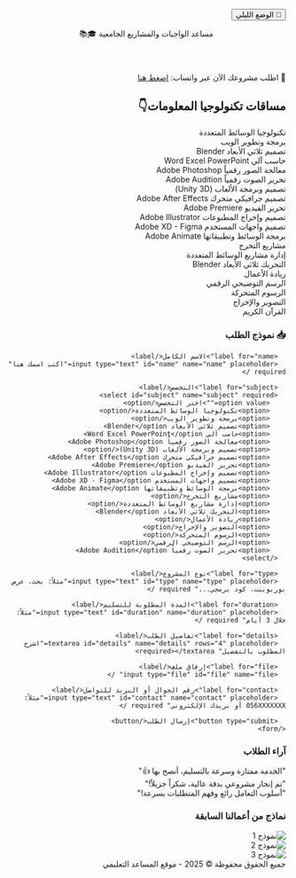 
<!DOCTYPE html>
<html lang="ar" dir="rtl">
<head>
  <meta charset="UTF-8" />
  <meta name="viewport" content="width=device-width, initial-scale=1.0"/>
  <title>مساعد المشاريع الجامعية</title>
  <link rel="stylesheet" href="style.css" />
  <link href="https://fonts.googleapis.com/css2?family=Cairo&display=swap" rel="stylesheet">
</head>
<body>

  <button id="toggleDarkMode">🌙 الوضع الليلي</button>

  <header>مساعد الواجبات والمشاريع الجامعية 🎓📚</header>

  <div class="banner">📣 اطلب مشروعك الآن عبر واتساب: <a href="https://wa.me/+970599141089" target="_blank">اضغط هنا</a></div>

  <div class="container">
    <h2>مساقات تكنولوجيا المعلومات👇</h2>
    <div class="subjects">
      <div class="subject">تكنولوجيا الوسائط المتعددة</div>
      <div class="subject">برمجة وتطوير الويب</div>
      <div class="subject">تصميم ثلاثي الأبعاد Blender</div>
      <div class="subject">حاسب آلي Word Excel PowerPoint</div>
      <div class="subject">معالجة الصور رقمياً Adobe Photoshop</div>
      <div class="subject">تحرير الصوت رقمياً Adobe Audition</div>
      <div class="subject">تصميم وبرمجة الألعاب (Unity 3D)</div>
      <div class="subject">تصميم جرافيكي متحرك Adobe After Effects</div>
      <div class="subject">تحرير الفيديو Adobe Premiere</div>
      <div class="subject">تصميم وإخراج المطبوعات Adobe Illustrator</div>
      <div class="subject">تصميم واجهات المستخدم Adobe XD - Figma</div>
      <div class="subject">برمجة الوسائط وتطبيقاتها Adobe Animate</div>
      <div class="subject">مشاريع التخرج</div>
      <div class="subject">إدارة مشاريع الوسائط المتعددة</div>
      <div class="subject">التحريك ثلاثي الأبعاد Blender</div>
      <div class="subject">ريادة الأعمال</div>
      <div class="subject">الرسم التوضيحي الرقمي</div>
      <div class="subject">الرسوم المتحركة</div>
      <div class="subject">التصوير والإخراج</div>
      <div class="subject">القرآن الكريم</div>
    </div>
  </div>

  <div class="form-container">
    <h3>📥 نموذج الطلب</h3>
    <form action="https://formspree.io/f/mnndjkog" method="POST" enctype="multipart/form-data">
      <input type="hidden" name="_next" value="thanks.html" />

      <label for="name">الاسم الكامل</label>
      <input type="text" id="name" name="name" placeholder="اكتب اسمك هنا" required />

      <label for="subject">التخصص</label>
      <select id="subject" name="subject" required>
        <option value="">اختر التخصص</option>
        <option>تكنولوجيا الوسائط المتعددة</option>
        <option>برمجة وتطوير الويب</option>
        <option>تصميم ثلاثي الأبعاد Blender</option>
        <option>حاسب آلي Word Excel PowerPoint</option>
        <option>معالجة الصور رقمياً Adobe Photoshop</option>
        <option>تصميم وبرمجة الألعاب (Unity 3D)</option>
        <option>تصميم جرافيكي متحرك Adobe After Effects</option>
        <option>تحرير الفيديو Adobe Premiere</option>
        <option>تصميم وإخراج المطبوعات Adobe Illustrator</option>
        <option>تصميم واجهات المستخدم Adobe XD - Figma</option>
        <option>برمجة الوسائط وتطبيقاتها Adobe Animate</option>
        <option>مشاريع التخرج</option>
        <option>إدارة مشاريع الوسائط المتعددة</option>
        <option>التحريك ثلاثي الأبعاد Blender</option>
        <option>ريادة الأعمال</option>
        <option>التصوير والإخراج</option>
        <option>الرسوم المتحركة</option>
        <option>الرسم التوضيحي الرقمي</option>
        <option>تحرير الصوت رقمياً Adobe Audition</option>
      </select>

      <label for="type">نوع المشروع</label>
      <input type="text" id="type" name="type" placeholder="مثلاً: بحث، عرض بوربوينت، كود برمجي..." required />

      <label for="duration">المدة المطلوبة للتسليم</label>
      <input type="text" id="duration" name="duration" placeholder="مثلاً: خلال 3 أيام" required />

      <label for="details">تفاصيل الطلب</label>
      <textarea id="details" name="details" rows="4" placeholder="اشرح المطلوب بالتفصيل" required></textarea>

      <label for="file">إرفاق ملف</label>
      <input type="file" id="file" name="file" />

      <label for="contact">رقم الجوال أو البريد للتواصل</label>
      <input type="text" id="contact" name="contact" placeholder="مثلاً: 056XXXXXXX أو بريدك الإلكتروني" required />

      <button type="submit">إرسال الطلب</button>
    </form>
  </div>

  <div class="testimonials">
    <h3>آراء الطلاب</h3>
    <div class="testimonial">"الخدمة ممتازة وسرعة بالتسليم، أنصح بها 👍"</div>
    <div class="testimonial">"تم إنجاز مشروعي بدقة عالية، شكراً جزيلاً!"</div>
    <div class="testimonial">"أسلوب التعامل رائع وفهم المتطلبات بسرعة!"</div>
  </div>

  <div class="portfolio">
    <h3>نماذج من أعمالنا السابقة</h3>
    <div class="samples">
      <div class="sample"><img src="https://via.placeholder.com/220x150?text=Sample+1" alt="نموذج 1" /></div>
      <div class="sample"><img src="https://via.placeholder.com/220x150?text=Sample+2" alt="نموذج 2" /></div>
      <div class="sample"><img src="https://via.placeholder.com/220x150?text=Sample+3" alt="نموذج 3" /></div>
    </div>
  </div>

  <footer>جميع الحقوق محفوظة © 2025 - موقع المساعد التعليمي</footer>

  <script>
    document.getElementById("toggleDarkMode").onclick = function () {
      document.body.classList.toggle("dark-mode");
    };
  </script>
</body>
</html>
